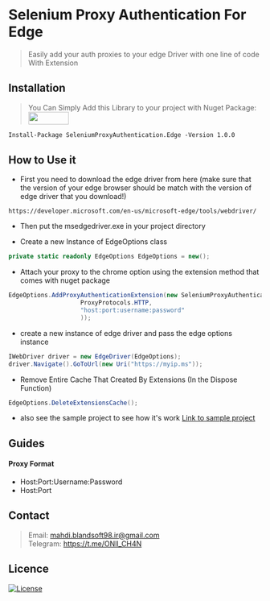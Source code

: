 # Selenium Proxy Authentication For Edge

> Easily add your auth proxies to your edge Driver with one line of code With Extension

## Installation

> You Can Simply Add this Library to your project with Nuget Package: <a href="https://www.nuget.org/packages/SeleniumProxyAuthentication.Edge/">
    <img src="https://www.nuget.org/Content/gallery/img/logo-header.svg" width="80" height="25"/>
    </a>
```markdown
Install-Package SeleniumProxyAuthentication.Edge -Version 1.0.0
```

## How to Use it

- First you need to download the edge driver from here (make sure that the version of your edge browser should be match with the version of edge driver that you download!)

```
https://developer.microsoft.com/en-us/microsoft-edge/tools/webdriver/
```
- Then put the msedgedriver.exe in your project directory

- Create a new Instance of EdgeOptions class

```C#
private static readonly EdgeOptions EdgeOptions = new();
```
 
- Attach your proxy to the chrome option using the extension method that comes with nuget package

```C#
EdgeOptions.AddProxyAuthenticationExtension(new SeleniumProxyAuthentication.Proxy(
                    ProxyProtocols.HTTP,
                    "host:port:username:password"
                    ));
```

- create a new instance of edge driver and pass the edge options instance

```C#
IWebDriver driver = new EdgeDriver(EdgeOptions);
driver.Navigate().GoToUrl(new Uri("https://myip.ms"));
```

- Remove Entire Cache That Created By Extensions (In the Dispose Function)

```C#
EdgeOptions.DeleteExtensionsCache();
```

* also see the sample project to see how it's work <a href="https://github.com/mahdibland/Selenium-Proxy-Authentication.Chrome/blob/main/SeleniumProxyAuthentication.Sample/Program.cs">Link to sample project</a>

##  Guides

#### Proxy Format

* Host:Port:Username:Password
* Host:Port

## Contact

> Email: mahdi.blandsoft98.ir@gmail.com<br/>
> Telegram: https://t.me/ONll_CH4N<br />
    
## Licence

[![License](http://img.shields.io/:license-mit-blue.svg?style=flat-square)](https://github.com/mahdibland/Selenium-Proxy-Authentication.Edge)
